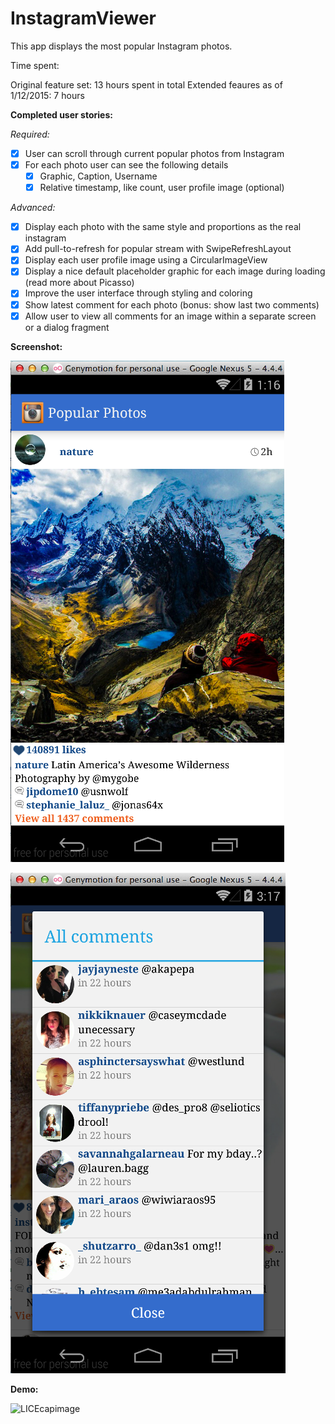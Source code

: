 InstagramViewer
===============

This app displays the most popular Instagram photos.

Time spent:

Original feature set: 13 hours spent in total
Extended feaures as of 1/12/2015: 7 hours

**Completed user stories:**

*Required:*

 - [x] User can scroll through current popular photos from Instagram 
 - [x] For each photo user can see the following details
   - [x] Graphic, Caption, Username
   - [x] Relative timestamp, like count, user profile image (optional)

*Advanced:*

 - [x] Display each photo with the same style and proportions as the real instagram 
 - [x] Add pull-to-refresh for popular stream with SwipeRefreshLayout
 - [x] Display each user profile image using a CircularImageView
 - [x] Display a nice default placeholder graphic for each image during loading (read more about Picasso)
 - [x] Improve the user interface through styling and coloring
 - [x] Show latest comment for each photo (bonus: show last two comments)
 - [x] Allow user to view all comments for an image within a separate screen or a dialog fragment

**Screenshot:**

![Screenshot](https://github.com/martasmith/InstagramViewer/blob/master/instagram_screen.png)

![Screenshot](https://github.com/martasmith/InstagramViewer/blob/master/instagram_screen2.png)

**Demo:**

![LICEcapimage](https://github.com/martasmith/InstagramViewer/blob/master/InstagramViewer_demo.gif)
